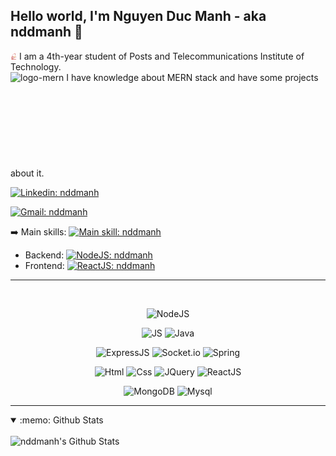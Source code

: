 ## Hello world, I'm Nguyen Duc Manh - aka nddmanh 👋

<img src="./images/ptit-white.png" alt="logo-ptit" width="2%"> I am a 4th-year student of Posts and Telecommunications Institute of Technology.
<br>
<img src="./images/mern2.ico" alt="logo-mern" width="2%"> I have knowledge about MERN stack and have some projects about it.
<svg>

<!-- [![Website](https://img.shields.io/website?down_message=Offline&label=nddmanh.com&style=flat-square&logo=google-chrome&logoColor=white&up_message=Online&url=https%3A%2F%2Fnddmanh.com)](https://nddmanh.com) -->

[![Linkedin: nddmanh](https://img.shields.io/static/v1?label=Linkedin&message=Online&color=brightgreen&logo=linkedin&logoColor=white&up_message=Online&style=flat-square)](https://www.linkedin.com/in/nddmanh/)

<!-- [![CV Online](https://img.shields.io/static/v1?label=CV+online&message=Online&color=brightgreen&logo=brave&logoColor=white&up_message=Online&style=flat-square)](https://nddmanh.github.io) -->

<!-- [![Facebook: nddmanh](https://img.shields.io/website?&label=Facebook&style=flat-square&logo=facebook&logoColor=white&up_message=Online&url=https%3A%2F%2Ffacebook.com/nddmanh)](https://www.facebook.com/nddmanh/) -->

[![Gmail: nddmanh](https://img.shields.io/website?&label=nddmanh@gmail.com&style=flat-square&logo=gmail&logoColor=white&up_message=Online&url=https%3A%2F%2Fmail.google.com)](https://mail.google.com/mail/)

:arrow_right: Main skills: [![Main skill: nddmanh](https://img.shields.io/badge/Javascript-f7df1e?style=flat-square&logo=javascript&logoColor=black)](https://github.com/nddmanh)

* Backend: [![NodeJS: nddmanh](https://img.shields.io/badge/Node.js-339933?style=flat-square&logo=node.js&logoColor=white)](https://github.com/nddmanh)
* Frontend: [![ReactJS: nddmanh](https://img.shields.io/badge/ReactJS-61dafb?style=flat-square&logo=react&logoColor=black)](https://github.com/nddmanh)

<!-- <br /><br /><br /> -->
<hr>
<div align="center">
  <br>

  ![NodeJS](https://img.shields.io/badge/Node.js-339933?style=for-the-badge&logo=nodedotjs&logoColor=white)
  <br>
  
  ![JS](https://img.shields.io/badge/JavaScript-323330?style=for-the-badge&logo=javascript&logoColor=F7DF1E)
  ![Java](https://img.shields.io/badge/Java-ED8B00?style=for-the-badge&logo=java&logoColor=white)
  <br/>
  
  ![ExpressJS](https://img.shields.io/badge/Express.js-000000?style=for-the-badge&logo=express&logoColor=white)
  ![Socket.io](https://img.shields.io/badge/Socket.io-010101?&style=for-the-badge&logo=Socket.io&logoColor=white)
  ![Spring](https://img.shields.io/badge/Spring-6DB33F?style=for-the-badge&logo=spring&logoColor=white)
  <br/>
  
  ![Html](https://img.shields.io/badge/HTML5-E34F26?style=for-the-badge&logo=html5&logoColor=white)
  ![Css](https://img.shields.io/badge/CSS3-1572B6?style=for-the-badge&logo=css3&logoColor=white)
  ![JQuery](https://img.shields.io/badge/jQuery-0769AD?style=for-the-badge&logo=jquery&logoColor=white)
  ![ReactJS](https://img.shields.io/badge/React-20232A?style=for-the-badge&logo=react&logoColor=61DAFB)
  <br/>
  
  ![MongoDB](https://img.shields.io/badge/MongoDB-4EA94B?style=for-the-badge&logo=mongodb&logoColor=white)
  ![Mysql](https://img.shields.io/badge/MySQL-005C84?style=for-the-badge&logo=mysql&logoColor=white)
  
</div>

<hr>

<details open="true">
  <summary>:memo: Github Stats </summary>
  <br />
  <img align="left" alt="nddmanh's Github Stats" src="https://github-readme-stats.vercel.app/api/top-langs/?username=nddmanh&theme=solarized-light" />

  <!-- <img align="right" alt="nddmanh's Github Stats" src="https://github-readme-stats.vercel.app/api?username=nddmanh&show_icons=true&hide_border=true&hide_title=false&include_all_commits=true&count_private=true&theme=solarized-light" />
  <br /><br /><br /><br /><br /><br /><br /><br /><br /><br /> -->

  <!-- <br /> -->

</details>